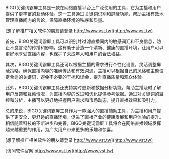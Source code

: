 BIGO关键词霸屏工具是一款在网络直播平台上广泛使用的工具，它为主播和用户提供了更丰富的互动体验。这一工具通过关键词识别和屏蔽功能，帮助主播有效地管理直播间内的言论，保障直播环境的秩序和质量。

[想了解推广相关软件的朋友请登录 http://www.vst.tw](http://www.vst.tw)

首先，BIGO关键词霸屏工具可以识别并过滤直播间内的敏感词汇和不良信息，防止不良言论的传播和影响。这有助于营造一个清新、健康的直播环境，让用户可以更好地享受直播内容，也保护了未成年人和用户的合法权益。

其次，BIGO关键词霸屏工具还可以根据主播的需求进行个性化设置，灵活调整屏蔽策略，确保直播内容的准确传达和有效沟通。主播可以根据自己的风格和主题设定合适的关键词，避免不必要的干扰和误会，提升直播质量和观众体验。

此外，BIGO关键词霸屏工具还支持实时更新和数据分析功能，帮助主播及时了解用户反馈和互动情况，为直播内容的改进和优化提供参考依据。通过对关键词的监控和分析，主播可以更好地把握用户需求和市场动态，提升直播效果和吸引力。

总的来说，BIGO关键词霸屏工具作为一款强大的直播辅助工具，为主播和用户提供了更安全、更舒适的直播环境，促进了直播产业的健康发展和用户体验的提升。相信随着科技的不断进步和完善，BIGO关键词霸屏工具将会在网络直播领域发挥越来越重要的作用，为广大用户带来更多的乐趣和惊喜。

[想了解推广相关软件的朋友请登录 http://www.vst.tw](http://www.vst.tw)


[访问软件官网 http://www.vst.tw](http://www.vst.tw)
